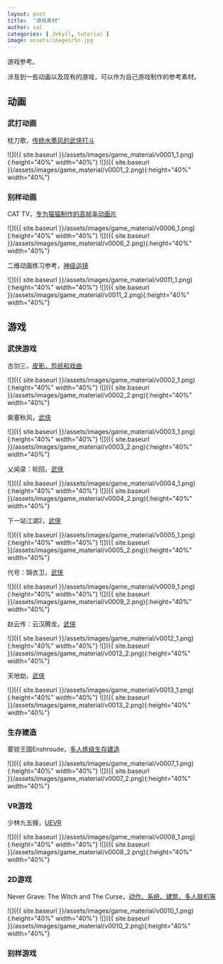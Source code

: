 ```yaml
---
layout: post
title:  "游戏素材"
author: sal
categories: [ Jekyll, tutorial ]
image: assets/images/5n.jpg
---
```

游戏参考。

涉及到一些动画以及现有的游戏，可以作为自己游戏制作的参考素材。

## 动画
### 武打动画

枕刀歌，[传统水墨风的武侠打斗](https://www.bilibili.com/video/BV1pC411z7Uj/?spm_id_from=333.999.0.0)

![]({{ site.baseurl }}/assets/images/game_material/v0001_1.png){:height="40%" width="40%"}
![]({{ site.baseurl }}/assets/images/game_material/v0001_2.png){:height="40%" width="40%"}


### 别样动画


CAT TV，[专为猫猫制作的高帧率动画片](https://www.bilibili.com/video/BV1uQ4y1A7NU/?spm_id_from=333.999.0.0&vd_source=843d2f88a344d4bca0c6c0456efb4839)


![]({{ site.baseurl }}/assets/images/game_material/v0006_1.png){:height="40%" width="40%"}
![]({{ site.baseurl }}/assets/images/game_material/v0006_2.png){:height="40%" width="40%"}


二维动画练习参考，[神级运镜](https://www.bilibili.com/video/BV12C4y1M79T/?spm_id_from=333.999.0.0&vd_source=843d2f88a344d4bca0c6c0456efb4839)

![]({{ site.baseurl }}/assets/images/game_material/v0011_1.png){:height="40%" width="40%"}
![]({{ site.baseurl }}/assets/images/game_material/v0011_2.png){:height="40%" width="40%"}



## 游戏
### 武侠游戏
古剑三，[皮影，剪纸和戏曲](https://www.bilibili.com/video/BV1HF4m1M7gk/?spm_id_from=333.999.0.0&vd_source=843d2f88a344d4bca0c6c0456efb4839)

![]({{ site.baseurl }}/assets/images/game_material/v0002_1.png){:height="40%" width="40%"}
![]({{ site.baseurl }}/assets/images/game_material/v0002_2.png){:height="40%" width="40%"}

紫塞秋风，[武侠](https://www.bilibili.com/video/BV1hJ4m1b7RP/?spm_id_from=333.999.0.0&vd_source=843d2f88a344d4bca0c6c0456efb4839)

![]({{ site.baseurl }}/assets/images/game_material/v0003_1.png){:height="40%" width="40%"}
![]({{ site.baseurl }}/assets/images/game_material/v0003_2.png){:height="40%" width="40%"}

乂闻录：轮回，[武侠](https://www.bilibili.com/video/BV17A4m1L72C/?spm_id_from=333.788.recommend_more_video.0&vd_source=843d2f88a344d4bca0c6c0456efb4839)


![]({{ site.baseurl }}/assets/images/game_material/v0004_1.png){:height="40%" width="40%"}
![]({{ site.baseurl }}/assets/images/game_material/v0004_2.png){:height="40%" width="40%"}


下一站江湖2，[武侠](https://www.bilibili.com/video/BV1tk4y1S7BV/?spm_id_from=333.337.search-card.all.click&vd_source=843d2f88a344d4bca0c6c0456efb4839)


![]({{ site.baseurl }}/assets/images/game_material/v0005_1.png){:height="40%" width="40%"}
![]({{ site.baseurl }}/assets/images/game_material/v0005_2.png){:height="40%" width="40%"}


代号：锦衣卫，[武侠](https://www.bilibili.com/video/BV1HW4y1F7rr/?spm_id_from=333.999.0.0&vd_source=843d2f88a344d4bca0c6c0456efb4839)


![]({{ site.baseurl }}/assets/images/game_material/v0009_1.png){:height="40%" width="40%"}
![]({{ site.baseurl }}/assets/images/game_material/v0009_2.png){:height="40%" width="40%"}


赵云传：云汉腾龙，[武侠](https://www.bilibili.com/video/BV1zg4y1U7YY/?spm_id_from=333.999.0.0&vd_source=843d2f88a344d4bca0c6c0456efb4839)


![]({{ site.baseurl }}/assets/images/game_material/v0012_1.png){:height="40%" width="40%"}
![]({{ site.baseurl }}/assets/images/game_material/v0012_2.png){:height="40%" width="40%"}


天地劫，[武侠](https://www.bilibili.com/video/BV1KU4y117dN/?spm_id_from=333.337.search-card.all.click&vd_source=843d2f88a344d4bca0c6c0456efb4839)


![]({{ site.baseurl }}/assets/images/game_material/v0013_1.png){:height="40%" width="40%"}
![]({{ site.baseurl }}/assets/images/game_material/v0013_2.png){:height="40%" width="40%"}



### 生存建造

雾锁王国Enshroude，[多人练级生存建造](https://www.bilibili.com/video/BV1tk4y1S7BV/?spm_id_from=333.337.search-card.all.click&vd_source=843d2f88a344d4bca0c6c0456efb4839)


![]({{ site.baseurl }}/assets/images/game_material/v0007_1.png){:height="40%" width="40%"}
![]({{ site.baseurl }}/assets/images/game_material/v0007_2.png){:height="40%" width="40%"}




### VR游戏

少林九五猴，[UEVR](https://www.bilibili.com/video/BV1kQ4y1w7gF/?spm_id_from=333.999.0.0&vd_source=843d2f88a344d4bca0c6c0456efb4839)

![]({{ site.baseurl }}/assets/images/game_material/v0008_1.png){:height="40%" width="40%"}
![]({{ site.baseurl }}/assets/images/game_material/v0008_2.png){:height="40%" width="40%"}



### 2D游戏

Never Grave: The Witch and The Curse，[动作、系统、建筑、多人联机等](https://www.bilibili.com/video/BV1kQ4y1w7gF/?spm_id_from=333.999.0.0&vd_source=843d2f88a344d4bca0c6c0456efb4839)

![]({{ site.baseurl }}/assets/images/game_material/v0010_1.png){:height="40%" width="40%"}
![]({{ site.baseurl }}/assets/images/game_material/v0010_2.png){:height="40%" width="40%"}



### 别样游戏




<!-- Education must also train one for quick, resolute and effective thinking. To think incisively and to think for one's self is very difficult. 

> We are prone to let our mental life become invaded by legions of half truths, prejudices, and propaganda. At this point, I often wonder whether or not education is fulfilling its purpose. A great majority of the so-called educated people do not think logically and scientifically. 

Even the press, the classroom, the platform, and the pulpit in many instances do not give us objective and unbiased truths. To save man from the morass of propaganda, in my opinion, is one of the chief aims of education. Education must enable one to sift and weigh evidence, to discern the true from the false, the real from the unreal, and the facts from the fiction.

The function of education, therefore, is to teach one to think intensively and to think critically. But education which stops with efficiency may prove the greatest menace to society. The most dangerous criminal may be the man gifted with reason, but with no morals.

The late Eugene Talmadge, in my opinion, possessed one of the better minds of Georgia, or even America. Moreover, he wore the Phi Beta Kappa key. By all measuring rods, Mr. Talmadge could think critically and intensively; yet he contends that I am an inferior being. Are those the types of men we call educated?

We must remember that intelligence is not enough. Intelligence plus character--that is the goal of true education. The complete education gives one not only power of concentration, but worthy objectives upon which to concentrate. The broad education will, therefore, transmit to one not only the accumulated knowledge of the race but also the accumulated experience of social living.

 -->